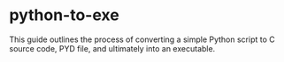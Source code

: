 # python-to-exe
This guide outlines the process of converting a simple Python script to C source code, PYD file, and ultimately into an executable.
